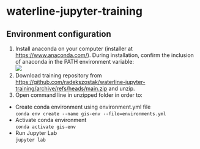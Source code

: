 # waterline-jupyter-training

## Environment configuration
1. Install anaconda on your computer (installer at https://www.anaconda.com/). During installation, confirm the inclusion of anaconda in the PATH environment variable:\
![](https://i.stack.imgur.com/x30M7.png)
2. Download training repository from https://github.com/radekszostak/waterline-jupyter-training/archive/refs/heads/main.zip and unzip.
3. Open command line in unzipped folder in order to:
* Create conda environment using environment.yml file\
`conda env create --name gis-env --file=environments.yml`
* Activate conda environment\
`conda activate gis-env`
* Run Jupyter Lab\
`jupyter lab`
